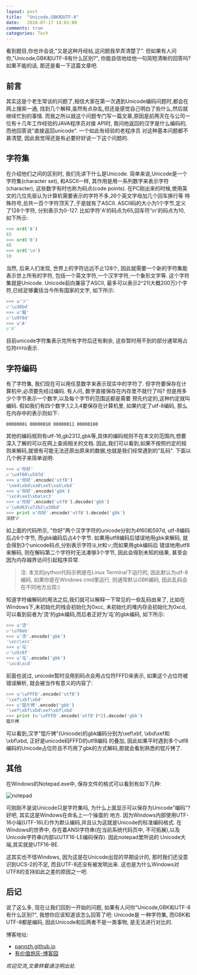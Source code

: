```yaml
---
layout: post
title:  "Unicode,GBK和UTF-8"
date:   2016-07-17 14:01:00
comments: true
categories: Tech
---
```


看到题目,你也许会说,"又是这种月经帖,这问题我早弄清楚了". 但如果有人问你,"Unicode,GBK和UTF-8有什么区别?",
你能自信地给他一句简短清晰的回答吗? 如果不能的话, 那还是看一下这篇文章吧.

## 前言

其实这是个老生常谈的问题了,相信大家在第一次遇到Unicode编码问题时,都会在网上搜索一通,
找到几个解释,虽然有点杂乱,但还是感觉自己明白了些什么,然后就继续忙别的事情. 
而我之所以就这个问题专门写一篇文章,原因是前两天在与公司一位有十几年工作经验的JAVA程序员对接
API时, 我问他返回的汉字是什么编码的, 而他回答说"直接返回unicode". 一个如此有经验的老程序员
对这种基本问题都不甚清楚, 因此我觉得还是有必要好好说一下这个问题的.

## 字符集

在介绍他们之间的区别时, 我们先讲下什么是Unicode. 简单来说,Unicode是一个字符集(character set),
和ASCII一样, 其作用是用一系列数字来表示字符(character), 这些数字有时也称为码点(code points).
在PC刚出来的时候,使用英文的几位先驱认为计算机需要表示的字符不多,26个英文字母加几个回车换行等
特殊符号,总共一百个字符顶天了,于是就有了ASCII. ASCII码的大小为1个字节,定义了128个字符,
分别表示为0-127. 比如字符'A'的码点为65,回车符'\n'的码点为10, 如下所示:

```python
>>> ord('A')
65
>>> ord('0')
48
>>> ord('\n')
10
```

当然, 后来人们发现, 世界上的字符远远不止128个, 因此就需要一个新的字符集能表示世上所有的字符, 
包括一个英文字符,一个汉字字符,一个象形文字等. 这个字符集就是Unicode. Unicode前向兼容了ASCII,
最多可以表示2^21(大概200万)个字符,已经足够囊括当今所有国家的文字, 如下所示:

```python
>>> u'ソ'
u'\u30bd'
>>> u'龍'
u'\u9f8d'
>>> u'A'
u'A'
```
目前unicode字符集表示完所有字符后还有剩余, 这些暂时用不到的部分通常用占位符`FFFD`表示.

## 字符编码

有了字符集, 我们现在可以用任意数字来表示现实中的字符了. 但字符要保存在计算机中,必须要先经过编码.
有人问, 数字直接保存在内存里不就行了吗? 但是用多少个字节表示一个数字,以及每个字节的范围这都是需要
预先约定的,这种约定就叫编码. 假如我们有四个数字,1,2,3,4要保存在计算机里, 如果约定了utf-8编码, 
那么在内存中的表示则如下:

    00000001 00000010 00000011 00000100

其他的编码规则有utf-16,gb2312,gbk等,具体的编码规则不在本文的范围内,想要深入了解的可以在网上查阅相关的文档.
因此,我们可以看到,如果不按照约定的规则来解码,就很有可能无法还原出原来的数据,也就是我们经常遇到的"乱码".
下面以几个例子来简单说明:

```python
>>> u'你好'
u'\u4f60\u597d'
>>> u'你好'.encode('utf8')
'\xe4\xbd\xa0\xe5\xa5\xbd'
>>> u'你好'.encode('gbk')
'\xc4\xe3\xba\xc3'
>>> u'你好'.encode('utf8').decode('gbk')
u'\u6d63\u72b2\u30bd'
>>> print u'你好'.encode('utf8').decode('gbk')
浣犲ソ
```

如上面的代码所示, "你好"两个汉字字符的unicode分别为4f60和597d, utf-8编码后占6个字节, 而gbk编码后占4个字节.
如果用utf8编码后错误地用gbk来解码, 就会得到3个unicode码点,分别表示字符`浣`,`犲`和`ソ`;而如果用gbk编码后
错误地用utf8来解码, 则在解码第二个字符时无法凑够3个字节, 因此会得到未知的结果, 甚至会因为内存越界访问引起程序异常.

> 注: 本文的python代码示例是在Linux Terminal下运行的, 因此默认为utf-8编码, 如果你是在Windows cmd里运行, 
> 则通常默认GBK编码, 因此乱码会在不同地方出现:)

知道字符编解码的用法之后,我们就可以解释一下常见的一些乱码由来了, 比如在Windows下,未初始化的栈会初始化为0xcc,
未初始化的堆内存会初始化为0xcd, 可以看到前者为'烫'的gbk编码,而后者正好为'屯'的gbk编码, 如下所示:

```python
>>> u'烫'
u'\u70eb'
>>> u'烫'.encode('gbk')
'\xcc\xcc'
>>> u'屯'
u'\u5c6f'
>>> u'屯'.encode('gbk')
'\xcd\xcd'
```

前面也说过, unicode暂时没用到码点会用占位符FFFD来表示, 如果这个占位符被错误解析, 就会被当作有意义的内容了:

```python
>>> u'\uFFFD'.encode('utf8')
'\xef\xbf\xbd'
>>> u'锟斤拷'.encode('gbk')
'\xef\xbf\xbd\xef\xbf\xbd'
>>> print (u'\uFFFD'.encode('utf8')*2).decode('gbk')
锟斤拷
```
可以看到,汉字"锟斤铐"(Unicode)的gbk编码分别为\xef\xbf, \xbd\xef和\xbf\xbd, 正好是unicode码FFFD的utf8编码
的叠加, 因此如果平时遇到多个utf8编码的Unicode占位符且不巧用了gbk的方式解码,那就会看到熟悉的锟斤铐了.


## 其他

在Windows的Notepad.exe中, 保存文件的格式可以看到有如下几种:

![notepad](http://images2015.cnblogs.com/blog/676200/201607/676200-20160717141610232-2068712501.jpg)

可刚刚不是说Unicode只是字符集吗, 为什么上面显示可以保存为Unicode"编码"? 好吧, 其实这是Windows在命名上一个操蛋的
地方. 因为Windows内部使用UTF-16小端(UTF-16LE)作为默认编码,并且认为这就是Unicode的标准编码格式. 在Windows的世界中,
存在着ANSI字符串(在当前系统代码页中, 不可拓展),以及Unicode字符串(内部以UTF16-LE编码保存). 因此notepad里所说的
Unicode大端,其实就是UTF16-BE.

这其实也不怪Windows, 因为这是在Unicode出现的早期设计的, 那时我们还没意识到UCS-2的不足, 而且UTF-8还没有被发明出来.
这也是为什么Windows对UTF8的支持如此之差的原因之一吧.


## 后记

说了这么多, 现在让我们回到一开始的问题, 如果有人问你"Unicode,GBK和UTF-8有什么区别?", 我想你应该知道该怎么回答了吧: Unicode是
一种字符集, 而GBK和UTF-8都是编码, 因此Unicode和后两者不是一类事物, 是无法进行对比的.

博客地址:

- [pannzh.github.io](http://pannzh.github.io)
- [有价值炮灰-博客园](http://www.cnblogs.com/pannengzhi/)

*欢迎交流,文章转载请注明出处.*

[ref]: https://stackoverflow.com/questions/3951722/whats-the-difference-between-unicode-and-utf8
